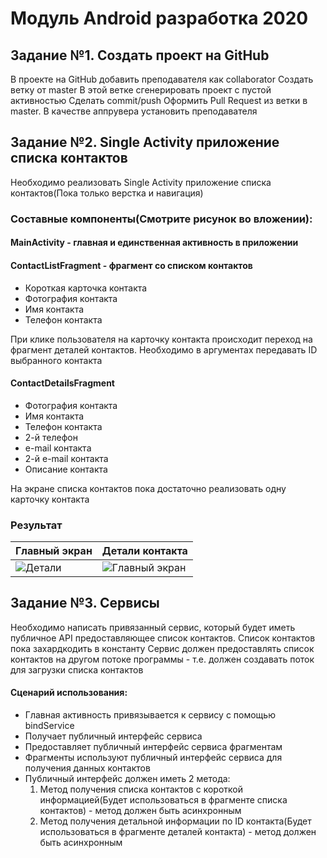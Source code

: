 # Модуль Android разработка 2020
## Задание №1. Создать проект на GitHub
В проекте на GitHub добавить преподавателя как collaborator
Создать ветку от master
В этой ветке сгенерировать проект с пустой активностью
Сделать commit/push
Оформить Pull Request из ветки в master. В качестве аппрувера установить преподавателя

## Задание №2. Single Activity приложение списка контактов

Необходимо реализовать Single Activity приложение списка контактов(Пока только верстка и навигация)

### Составные компоненты(Смотрите рисунок во вложении):
#### MainActivity - главная и единственная активность в приложении
#### ContactListFragment - фрагмент со списком контактов
 - Короткая карточка контакта
 - Фотография контакта
 - Имя контакта
 - Телефон контакта

При клике пользователя на карточку контакта происходит переход на фрагмент деталей контактов. Необходимо в аргументах передавать ID выбранного контакта
#### ContactDetailsFragment
 - Фотография контакта
 - Имя контакта
 - Телефон контакта
 - 2-й телефон
 - e-mail контакта
 - 2-й e-mail контакта
 - Описание контакта
 
На экране списка контактов пока достаточно реализовать одну карточку контакта
### Результат
| Главный экран | Детали контакта |
| ------ | ------ |
| ![Детали](https://i.imgur.com/AavdvqJ.jpg) |![Главный экран](https://i.imgur.com/rhFKsrB.jpg)
  
## Задание №3. Сервисы
Необходимо написать привязанный сервис, который будет иметь публичное API предоставляющее список контактов. Список контактов пока захардкодить в константу
Сервис должен предоставлять список контактов на другом потоке программы - т.е. должен создавать поток для загрузки списка контактов
#### Сценарий использования:
- Главная активность привязывается к сервису с помощью bindService
- Получает публичный интерфейс сервиса
- Предоставляет публичный интерфейс сервиса фрагментам
- Фрагменты используют публичный интерфейс сервиса для получения данных контактов
- Публичный интерфейс должен иметь 2 метода: 
  1. Метод получения списка контактов с короткой информацией(Будет использоваться в фрагменте списка контактов) - метод должен быть асинхронным
  2. Метод получения детальной информации по ID контакта(Будет использоваться в фрагменте деталей контакта) - метод должен быть асинхронным